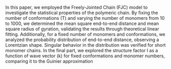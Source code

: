 In this paper, we employed the Freely-Jointed Chain (FJC)
model to investigate the statistical properties of the polymeric
chain. By fixing the number of conformations (T) and varying
the number of monomers from 10 to 1000, we determined the
mean square end-to-end distance and mean square radius of gyration, validating the results through theoretical linear fitting. Additionally, for a fixed number of monomers and conformations,
we analyzed the probability distribution of end-to-end distance,
observing a Lorentzian shape. Singular behavior in the distribution was verified for short monomer chains. In the final part,
we explored the structure factor I as a function of wave vector (k)
for fixed conformations and monomer numbers, comparing it to
the Guinier approximation
